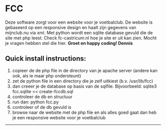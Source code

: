 # FCC

Deze software zorgt voor een website voor je voetbalclub. De website is gebaseerd op een responsive design en haalt zijn gegevens van mijnclub.nu via xml. Met python wordt een sqlite database gevuld die de site met php leest. Check fc-castricum.nl hoe je site er uit kan zien. Mocht je vragen hebben stel die hier. **Groet en happy coding! Dennis**

## Quick install instructions:

1. copieer de de php file in de directory van je apache server (andere kan ook, als ie maar php ondersteunt)
2. zet de python file in een directory die je zelf uitkiest (b.v. /usr/lib/fcc)
3. dan creeer je de database op basis van de sqlfile. Bijvoorbeeld: sqlite3 fcc.sqlite << create-fccdb.sql
4. controleer de db en structuur
5. run dan: python fcc.py
6. controleer of de db gevuld is
7. browse naar de website met de php file en als alles goed gaat dan heb je een responsive website voor je voetbalclub

---
